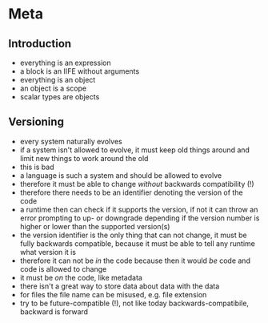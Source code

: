 # Meta



## Introduction

- everything is an expression
- a block is an IIFE without arguments
- everything is an object
- an object is a scope
- scalar types are objects



## Versioning

- every system naturally evolves
- if a system isn't allowed to evolve, it must keep old things around and limit new things to work around the old
- this is bad
- a language is such a system and should be allowed to evolve
- therefore it must be able to change *without* backwards compatibility (!)
- therefore there needs to be an identifier denoting the version of the code
- a runtime then can check if it supports the version, if not it can throw an error prompting to up- or downgrade depending if the version number is higher or lower than the supported version(s)
- the version identifier is the only thing that can not change, it must be fully backwards compatible, because it must be able to tell any runtime what version it is
- therefore it can not be *in* the code because then it would *be* code and code is allowed to change
- it must be *on* the code, like metadata
- there isn't a great way to store data about data with the data
- for files the file name can be misused, e.g. file extension
- try to be future-compatible (!), not like today backwards-compatibile, backward is forward